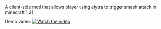 A client-side mod that allows player using elytra to trigger smash attack in minecraft 1.21

Demo video:
[![Watch the video](https://img.youtube.com/vi/D_2W1BXkHQs/maxresdefault.jpg)](https://youtu.be/D_2W1BXkHQs)
